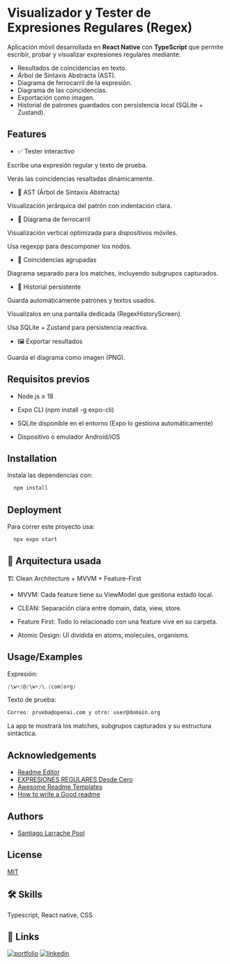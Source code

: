 
# Visualizador y Tester de Expresiones Regulares (Regex)

Aplicación móvil desarrollada en **React Native** con **TypeScript** que permite escribir, probar y visualizar expresiones regulares mediante:

- Resultados de coincidencias en texto.
- Árbol de Sintaxis Abstracta (AST).
- Diagrama de ferrocarril de la expresión.
- Diagrama de las coincidencias.
- Exportación como imagen.
- Historial de patrones guardados con persistencia local (SQLite + Zustand).


## Features

- ✅ Tester interactivo

Escribe una expresión regular y texto de prueba.

Verás las coincidencias resaltadas dinámicamente.

- 🌳 AST (Árbol de Sintaxis Abstracta)

Visualización jerárquica del patrón con indentación clara.

- 🚉 Diagrama de ferrocarril

Visualización vertical optimizada para dispositivos móviles.

Usa regexpp para descomponer los nodos.

- 🧩 Coincidencias agrupadas

Diagrama separado para los matches, incluyendo subgrupos capturados.

- 💾 Historial persistente

Guarda automáticamente patrones y textos usados.

Visualízalos en una pantalla dedicada (RegexHistoryScreen).

Usa SQLite + Zustand para persistencia reactiva.

- 🖼️ Exportar resultados

Guarda el diagrama como imagen (PNG).



## Requisitos previos
- Node.js ≥ 18

- Expo CLI (npm install -g expo-cli)

- SQLite disponible en el entorno (Expo lo gestiona automáticamente)

- Dispositivo o emulador Android/iOS
## Installation

Instala las dependencias con:

```bash
  npm install
```
    
## Deployment

Para correr este proyecto usa: 

```bash
  npx expo start
```


## 🧼 Arquitectura usada
🏗️ Clean Architecture + MVVM + Feature-First

- MVVM: Cada feature tiene su ViewModel que gestiona estado local.

- CLEAN: Separación clara entre domain, data, view, store.

- Feature First: Todo lo relacionado con una feature vive en su carpeta.

- Atomic Design: UI dividida en atoms, molecules, organisms.
## Usage/Examples
Expresión:
```scss
(\w+)@(\w+)\.(com|org)

```
Texto de prueba:
```scss
Correo: prueba@openai.com y otro: user@domain.org

```
La app te mostrará los matches, subgrupos capturados y su estructura sintáctica.
## Acknowledgements

  - [Readme Editor](https://readme.so/editor)
  - [EXPRESIONES REGULARES Desde Cero](https://www.youtube.com/watch?v=MRKpVxn5fqI)
 - [Awesome Readme Templates](https://awesomeopensource.com/project/elangosundar/awesome-README-templates)
 - [How to write a Good readme](https://bulldogjob.com/news/449-how-to-write-a-good-readme-for-your-github-project)


## Authors

- [Santiago Larrache Pool](https://github.com/xunxuno)


## License

[MIT](https://choosealicense.com/licenses/mit/)


## 🛠 Skills
Typescript, React native, CSS


## 🔗 Links
[![portfolio](https://img.shields.io/badge/my_portfolio-000?style=for-the-badge&logo=ko-fi&logoColor=white)](https://github.com/xunxuno?tab=repositories)
[![linkedin](https://img.shields.io/badge/linkedin-0A66C2?style=for-the-badge&logo=linkedin&logoColor=white)](https://www.linkedin.com/in/santiago-larrache-pool-76758b258/)


